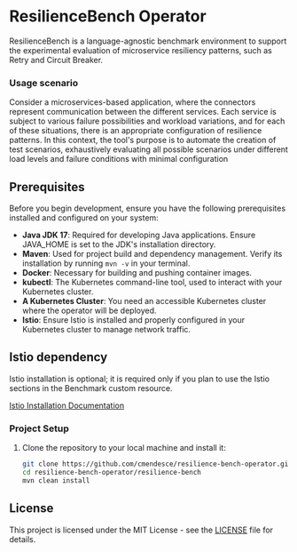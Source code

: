 # ResilienceBench Operator

ResilienceBench is a language-agnostic benchmark environment to support the experimental evaluation of microservice resiliency patterns, such as Retry and Circuit Breaker. 

### Usage scenario

Consider a microservices-based application, where the connectors represent communication between the different services. Each service is subject to various failure possibilities and workload variations, and for each of these situations, there is an appropriate configuration of resilience patterns. In this context, the tool's purpose is to automate the creation of test scenarios, exhaustively evaluating all possible scenarios under different load levels and failure conditions with minimal configuration

## Prerequisites

Before you begin development, ensure you have the following prerequisites installed and configured on your system:

- **Java JDK 17**: Required for developing Java applications. Ensure JAVA_HOME is set to the JDK's installation directory.
- **Maven**: Used for project build and dependency management. Verify its installation by running `mvn -v` in your terminal.
- **Docker**: Necessary for building and pushing container images.
- **kubectl**: The Kubernetes command-line tool, used to interact with your Kubernetes cluster.
- **A Kubernetes Cluster**: You need an accessible Kubernetes cluster where the operator will be deployed.
- **Istio**: Ensure Istio is installed and properly configured in your Kubernetes cluster to manage network traffic.

## Istio dependency

Istio installation is optional; it is required only if you plan to use the Istio sections in the Benchmark custom resource. 

[Istio Installation Documentation](https://istio.io/latest/docs/setup/install/)

### Project Setup

1. Clone the repository to your local machine and install it:

   ```bash
   git clone https://github.com/cmendesce/resilience-bench-operator.git
   cd resilience-bench-operator/resilience-bench
   mvn clean install
   ```

## License

This project is licensed under the MIT License - see the [LICENSE](license.md) file for details.
